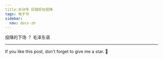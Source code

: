 ```yaml
---
title:水浒传 好就好在投降
tags: 电子书
sidebar:
  nav: docs-zh
---
```


投降的下场
？
毛泽东语

<!--more-->

---

If you like this post, don't forget to give me a star. :star2:
